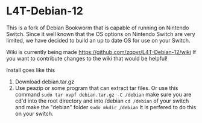 # L4T-Debian-12

This is a fork of Debian Bookworm that is capable of running on Nintendo Switch. Since it well known that the OS options on Nintendo Switch are very limited, we have decided to build an up to date OS for use on your Switch.

Wiki is currently being made https://github.com/zqpvr/L4T-Debian-12/wiki
If you want to contribute changes to the wiki that would be helpful!

Install goes like this
1. Download debian.tar.gz
2. Use peazip or some program that can extract tar files. Or use this command `sudo tar xvpf debian.tar.gz -C /debian` make sure you are cd'd into the root directory and into /debian `cd /debian` of your switch and make the "debian" folder `sudo mkdir /debian` It is perfered to do this on your switch.
